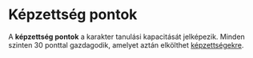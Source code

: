 # Képzettség pontok

A **képzettség pontok** a karakter tanulási kapacitását jelképezik. Minden szinten 30 ponttal gazdagodik, amelyet aztán elkölthet [képzettségekre](rule:learning_skills).
